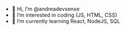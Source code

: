 - 👋 Hi, I’m @andreadevsense
- 👀 I’m interested in coding (JS, HTML, CSS)
- 🌱 I’m currently learning React, NodeJS, SQL 

<!---
andreadevsense/andreadevsense is a ✨ special ✨ repository because its `README.md` (this file) appears on your GitHub profile.
You can click the Preview link to take a look at your changes.
--->

